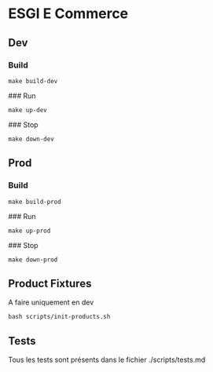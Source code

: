# ESGI E Commerce

## Dev

### Build

```
make build-dev
```

### Run

```
make up-dev
```

### Stop

```
make down-dev
```

## Prod

### Build

```
make build-prod
```

### Run

```
make up-prod
```

### Stop

```
make down-prod
```

## Product Fixtures

A faire uniquement en dev

```
bash scripts/init-products.sh
```

## Tests

Tous les tests sont présents dans le fichier ./scripts/tests.md
